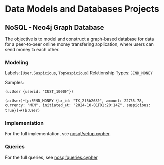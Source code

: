 # Data Models and Databases Projects

## NoSQL - Neo4j Graph Database

The objective is to model and construct a graph-based database for data for a peer-to-peer online money transfering application, where users can send money to each other.

### Modeling

Labels: [`User`, `Suspicious`, `TopSuspicious`]
Relationship Types: `SEND_MONEY`

Samples:

`(u:User {userid: "CUST_10000"})`

`(a:User)`-`[p:SEND_MONEY {tx_id: "TX_2f5b2630", amount: 22765.78, currency: "MXN", initiated_at: "2024-10-01T01:20:14Z", suspicious: true}]`->`(b:User)`

### Implementation

For the full implementation, see [nosql/setup.cypher](./nosql/setup.cypher).

### Queries

For the full queries, see [nosql/queries.cypher](./nosql/queries.cypher).
